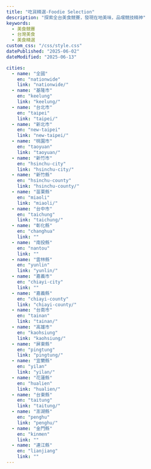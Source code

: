 ```yaml
---
title: "吃貨精選-Foodie Selection"
description: "探索全台美食競賽，發現在地美味，品嚐競技精神"
keywords:
  - 美食競賽
  - 台灣美食
  - 美食精選
custom_css: "/css/style.css"
datePublished: "2025-06-02"
dateModified: "2025-06-13"

cities:
  - name: "全國"
    en: "nationwide"
    link: "nationwide/"
  - name: "基隆市"
    en: "keelung"
    link: "keelung/"
  - name: "台北市"
    en: "taipei"
    link: "taipei/"
  - name: "新北市"
    en: "new-taipei"
    link: "new-taipei/"
  - name: "桃園市"
    en: "taoyuan"
    link: "taoyuan/"
  - name: "新竹市"
    en: "hsinchu-city"
    link: "hsinchu-city/"
  - name: "新竹縣"
    en: "hsinchu-county"
    link: "hsinchu-county/"
  - name: "苗栗縣"
    en: "miaoli"
    link: "miaoli/"
  - name: "台中市"
    en: "taichung"
    link: "taichung/"
  - name: "彰化縣"
    en: "changhua"
    link: ""
  - name: "南投縣"
    en: "nantou"
    link: ""
  - name: "雲林縣"
    en: "yunlin"
    link: "yunlin/"
  - name: "嘉義市"
    en: "chiayi-city"
    link: ""
  - name: "嘉義縣"
    en: "chiayi-county"
    link: "chiayi-county/"
  - name: "台南市"
    en: "tainan"
    link: "tainan/"
  - name: "高雄市"
    en: "kaohsiung"
    link: "kaohsiung/"
  - name: "屏東縣"
    en: "pingtung"
    link: "pingtung/"
  - name: "宜蘭縣"
    en: "yilan"
    link: "yilan/"
  - name: "花蓮縣"
    en: "hualien"
    link: "hualien/"
  - name: "台東縣"
    en: "taitung"
    link: "taitung/"
  - name: "澎湖縣"
    en: "penghu"
    link: "penghu/"
  - name: "金門縣"
    en: "kinmen"
    link: ""
  - name: "連江縣"
    en: "lianjiang"
    link: ""
---
```

